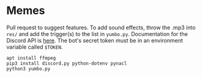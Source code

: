 # Memes

Pull request to suggest features. To add sound effects, throw the .mp3 into `res/` and add the trigger(s) to the list in `yumbo.py`. Documentation for the Discord API is [here](https://discordpy.readthedocs.io/en/latest/api.html). The bot's secret token must be in an environment variable called `$TOKEN`.

~~~~
apt install ffmpeg
pip3 install discord.py python-dotenv pynacl
python3 yumbo.py
~~~~
